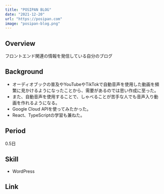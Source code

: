 ```yaml
---
title: "POSIPAN BLOG"
date: "2021-12-20"
url: "https://posipan.com"
image: "posipan-blog.png"
---
```


## Overview
フロントエンド関連の情報を発信している自分のブログ

## Background
* オーディオブックの普及やYouTubeやTikTokで自動音声を使用した動画を頻繁に見かけるようになったことから、需要があるのでは思い作成に至った。
* また、自動音声を使用することで、しゃべることが苦手な人でも音声入り動画を作れるようになる。
* Google Cloud APIを使ってみたかった。
* React、TypeScriptの学習も兼ねた。

## Period
0.5日

## Skill
* WordPress

## Link
